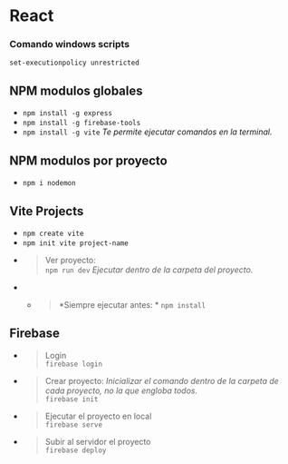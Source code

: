 # React

### Comando windows scripts
`set-executionpolicy unrestricted`

## NPM modulos globales
- `npm install -g express`<br>
- `npm install -g firebase-tools`<br>
- `npm install -g vite` *Te permite ejecutar comandos en la terminal.*<br>
## NPM modulos por proyecto
- `npm i nodemon`


## Vite Projects
- `npm create vite`
- `npm init vite project-name`
- >Ver proyecto:<br>`npm run dev` *Ejecutar dentro de la carpeta del proyecto.*
- - >*Siempre ejecutar antes: * `npm install`

## Firebase
- >Login<br>
 `firebase login`
- >Crear proyecto: *Inicializar el comando dentro de la carpeta de cada proyecto, no la que engloba todos.*<br>
`firebase init`<br>
- >Ejecutar el proyecto en local<br>
`firebase serve`
- >Subir al servidor el proyecto<br>
`firebase deploy`

